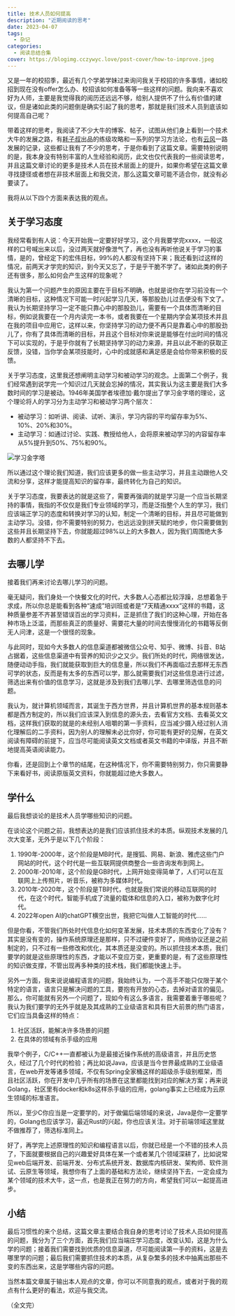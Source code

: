 ```yaml
---
title: 技术人员如何提高
description: "近期阅读的思考"
date: 2023-04-07
tags:
  - 杂记
categories:
  - 阅读总结合集
cover: https://blogimg.cczywyc.love/post-cover/how-to-improve.jpeg
---
```

又是一年的校招季，最近有几个学弟学妹过来询问我关于校招的许多事情，诸如校招到现在没有offer怎么办、校招该如何准备等等一些这样的问题。我向来不喜欢好为人师，主要是我觉得我的阅历还远远不够，给别人提供不了什么有价值的建议，但是诸如此类的问题倒是确实引起了我的思考，那就是我们技术人员到底该如何提高自己呢？

带着这样的思考，我阅读了不少大牛的博客、帖子，试图从他们身上看到一个技术大牛的发展之路，有[耗子叔](https://coolshell.cn)出品的练级攻略和一系列的学习方法论，也有[云风](https://blog.codingnow.com/)一路发展的记录，这些都让我有了不少的思考，于是你看到了这篇文章。需要特别说明的是，我本身没有特别丰富的人生经验和阅历，此文也仅代表我的一些阅读思考，并且这篇文章讨论的更多是技术人员在技术层面上的提升，如果你希望在这篇文章寻找捷径或者想在非技术层面上和我交流，那么这篇文章可能不适合你，就没有必要读了。

我将从以下四个方面来表达我的观点。

## 关于学习态度

我经常看到有人说：今天开始我一定要好好学习，这个月我要学完xxxx，一般这样的口号喊出来以后，没过两天就好像泄气了，再也没有再听他说关于学习的事情，是的，曾经定下的宏伟目标，99%的人都没有坚持下来；我还看到过这样的情况，前两天才学完的知识，到今天又忘了，于是乎干脆不学了。诸如此类的例子还有很多，那么如何会产生这样的现象呢？

我认为第一个问题产生的原因主要在于目标不明确，也就是说你在学习前没有一个清晰的目标，这种情况下可能一时兴起学习几天，等那股劲儿过去便没有下文了。我认为长期坚持学习一定不能只靠心中的那股劲儿，需要有一个具体而清晰的目标，例如说我要在一个月内读完一本书，或者我要在一个星期内学会某项技术并且在我的项目中应用它，这样以来，你坚持学习的动力便不再只是靠着心中的那股劲儿了，你有了具体而清晰的目标，并且这个目标对你来说是能够在付出时间的情况下可以实现的，于是乎你就有了长期坚持学习的动力来源，并且以此不断的获取正反馈，没错，当你学会某项技能时，心中的成就感和满足感是会给你带来积极的反馈。

关于学习态度，这里我还想阐明主动学习和被动学习的观念。上面第二个例子，我们经常遇到说学完一个知识过几天就会忘掉的情况，其实我认为这主要是我们大多数时间的学习是被动。1946年美国学者埃德加·戴尔提出了学习金字塔的理论，这个理论将人的学习分为主动学习和被动学习两个层次：

* 被动学习：如听讲、阅读、试听、演示，学习内容的平均留存率为5%、10%、20%和30%。
* 主动学习：如通过讨论、实践、教授给他人，会将原来被动学习的内容留存率从5%提升到50%、75%和90%。

![学习金字塔](https://p0.itc.cn/images01/20210330/a9e1d2e705de4d75aa14905bf8368f35.jpeg)

所以通过这个理论我们知道，我们应该更多的做一些主动学习，并且主动跟他人交流和分享，这样才能提高知识的留存率，最终转化为自己的知识。

关于学习态度，我要表达的就是这些了，需要再强调的就是学习是一个应当长期坚持的事情，我指的不仅仅是我们专业领域的学习，而是泛指整个人生的学习，我们应该端正学习的态度和转换对学习的认知，制定一个清晰的目标，并且尽可能做到主动学习。没错，你不需要特别的努力，也远远没到拼天赋的地步，你只需要做到这些并且长期坚持下去，你就能超过98%以上的大多数人，因为我们周围绝大多数的人都坚持不下去。

## 去哪儿学

接着我们再来讨论去哪儿学习的问题。

毫无疑问，我们身处一个快餐文化的时代，大多数人心态都比较浮躁，总想着急于求成，所以你总是能看到各种“速成”培训班或者是“7天精通xxxx”这样的书籍，这种质量参差不齐甚至错误百出的学习资料，正是抓住了我们的这种心理，开始在各种市场上泛滥，而那些真正的质量好、需要花大量的时间去慢慢消化的书籍等反倒无人问津，这是一个很怪的现象。

与此同时，现如今大多数人的信息渠道都被微信公众号、知乎、微博、抖音、B站占据着，这些信息渠道中有营养的知识少之又少。我们所处的时代，网络很发达，随便动动手指，我们就能获取到巨大的信息量，所以我们不再面临过去那样无东西可学的状态，反而是有太多的东西可以学，那么就需要我们对这些信息进行过滤，筛选出来有价值的信息学习，这就是涉及到我们去哪儿学、去哪里筛选信息的问题。

我认为，就计算机领域而言，其诞生于西方世界，并且计算机世界的基本规则基本都是西方制定的，所以我们应该深入到信息的源头去，去看官方文档、去看英文文档，这样我们获取的就是的未经别人咀嚼的第一手资料，应当减少摄入经过别人消化理解后的二手资料，因为别人的理解未必比你好，你可能有更好的见解，在英文阅读有障碍的前提下，应当尽可能阅读英文文档或者英文书籍的中译版，并且不断地提高英语阅读能力。

你看，还是回到上个章节的结尾，在这种情况下，你不需要特别努力，你只需要静下来看好书，阅读原版英文资料，你就能超过绝大多数人。

## 学什么

最后我想谈论的是技术人员学哪些知识的问题。

在谈论这个问题之前，我想表达的是我们应该抓住技术的本质。纵观技术发展的几次大变革，无外乎是以下几个阶段：

1. 1990年-2000年，这个阶段是MB时代，是搜狐、网易、新浪、雅虎这些门户网站的时代，这个时代是一些互联网提供商整合一些咨询发布到网上。
2. 2000年-2010年，这个阶段是GB时代，上网开始变得简单了，人们可以在互联网上上传照片，听音乐，被称为多媒体时代。
3. 2010年-2020年，这个阶段是TB时代，也就是我们常说的移动互联网的时代，在这个时代，智能手机成了流量的载体和信息的入口，被称为数字化时代。
4. 2022年open AI的chatGPT横空出世，我把它叫做人工智能的时代......

但是你看，不管我们所处时代信息化如何变革发展，技术本质的东西变化了没有？其实是没有变的，操作系统原理还是那样，只不过硬件变好了，网络协议还是之前制定的，只不过有一些修改和优化，其本质还是没变的。所以抓住技术本质，我们要学的就是这些原理性的东西，才能以不变应万变，更重要的是，有了这些原理性的知识做支撑，不管出现再多种类的技术栈，我们都能快速上手。

另外一方面，我来说说编程语言的问题，我始终认为，一个高手不能只仅限于某个特定的语言，语言只是解决问题的工具，要抱有开放的心态，去掉对语言的偏见。那么，你可能就有另外一个问题了，现如今有这么多语言，我需要着重于哪些呢？我认为我们要学的无外乎就是及其成熟的工业级语言和具有巨大前景的热门语言，它们应当具备这样的特点：

1. 社区活跃，能解决许多场景的问题
2. 在具体的领域有杀手级的应用

我举个例子，C/C++一直都被认为是最接近操作系统的高级语言，并且历史悠久，经过了几个时代的检验；再比如说Java，应该是当今世界最成熟的工业级语言，在web开发等诸多领域，不仅有Spring全家桶这样的超级杀手级别框架，而且社区活跃，你在开发中几乎所有的场景在这里都能找到对应的解决方案；再来说Golang，社区里有docker和k8s这样杀手级的应用，golang事实上已经成为云原生领域的标准语言。

所以，至少C你应当是一定要学的，对于做偏后端领域的来说，Java是你一定要学的，Golang也应该学习，最近Rust的兴起，你也应该关注。对于前端领域这里就不做推荐了，筛选标准同上。

好了，再学完上述原理性的知识和编程语言以后，你就已经是一个不错的技术人员了，下面就要根据自己的兴趣爱好具体在某一个或者某几个领域深耕了，比如说常见web后端开发、前端开发、分布式系统开发、数据库内核研发、架构师、软件测试、云原生等领域，我想你有了上面的基础和方法论，继续坚持下去，一定会成为某个领域的技术大牛，这一点，也是我正在努力的方向，希望我们可以一起提高进步。

## 小结

最后习惯性的来个总结，这篇文章主要结合我自身的思考讨论了技术人员如何提高的问题，我分为了三个方面，首先我们应当端庄学习态度，改变认知，这是为什么学的问题；接着我们需要找到优质的信息渠道，尽可能阅读第一手的资料，这是去哪里学的问题；最后我们需要抓住技术的本质，从复杂繁多的技术中抽离出那些不变的东西出来，这是学哪些内容的问题。

当然本篇文章属于输出本人观点的文章，你可以不同意我的观点，或者对于我的观点有什么更好的看法，欢迎与我交流。

（全文完）
